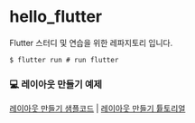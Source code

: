 # hello_flutter

Flutter 스터디 및 연습을 위한 레파지토리 입니다.

```Shell
$ flutter run # run flutter
```

### 💻 레이아웃 만들기 예제
[레이아웃 만들기 샘플코드](./lib/src/widgets/layout_sample.dart) | 
[레이아웃 만들기 튵토리얼](https://flutter-ko.dev/docs/development/ui/layout/tutorial)